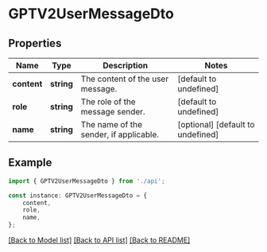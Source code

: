 # GPTV2UserMessageDto


## Properties

Name | Type | Description | Notes
------------ | ------------- | ------------- | -------------
**content** | **string** | The content of the user message. | [default to undefined]
**role** | **string** | The role of the message sender. | [default to undefined]
**name** | **string** | The name of the sender, if applicable. | [optional] [default to undefined]

## Example

```typescript
import { GPTV2UserMessageDto } from './api';

const instance: GPTV2UserMessageDto = {
    content,
    role,
    name,
};
```

[[Back to Model list]](../README.md#documentation-for-models) [[Back to API list]](../README.md#documentation-for-api-endpoints) [[Back to README]](../README.md)
